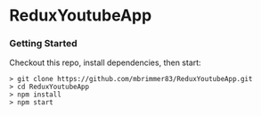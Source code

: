 # ReduxYoutubeApp

### Getting Started
Checkout this repo, install dependencies, then start:

```
> git clone https://github.com/mbrimmer83/ReduxYoutubeApp.git
> cd ReduxYoutubeApp
> npm install
> npm start
```
